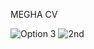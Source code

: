 MEGHA CV

![Option 3](https://user-images.githubusercontent.com/76041569/163264917-f6f24e8a-a908-40d8-bd85-8f28c925691e.png)
![2nd](https://user-images.githubusercontent.com/76041569/163264952-93196f74-9e5c-40f1-9d45-a8568c20fff9.png)
